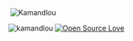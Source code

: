<p>&nbsp;<img align="center" src="http://github-profile-summary-cards.vercel.app/api/cards/profile-details?username=Kamandlou&theme=github_dark" alt="Kamandlou" /></p>
<p><img align="left" src="https://github-readme-stats.vercel.app/api/top-langs?username=kamandlou&show_icons=true&hide=css,html,c%23,shaderlab&locale=en&layout=compact" alt="kamandlou" /></p>

[![Open Source Love](https://badges.frapsoft.com/os/v1/open-source.svg?v=102)](https://github.com/ellerbrock/open-source-badge/)
